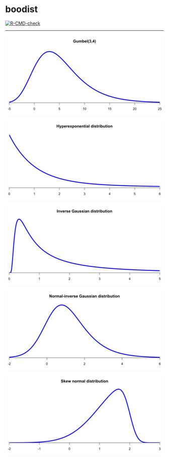 # boodist

<!-- badges: start -->
[![R-CMD-check](https://github.com/stla/boodist/actions/workflows/R-CMD-check.yaml/badge.svg)](https://github.com/stla/boodist/actions/workflows/R-CMD-check.yaml)
<!-- badges: end -->

___

![](https://raw.githubusercontent.com/stla/boodist/main/inst/screenshots/Gumbel.png)

![](https://raw.githubusercontent.com/stla/boodist/main/inst/screenshots/hyperexponential.png)

![](https://raw.githubusercontent.com/stla/boodist/main/inst/screenshots/inverseGaussian.png)

![](https://raw.githubusercontent.com/stla/boodist/main/inst/screenshots/normalInverseGaussian.png)

![](https://raw.githubusercontent.com/stla/boodist/main/inst/screenshots/skewNormal.png)
